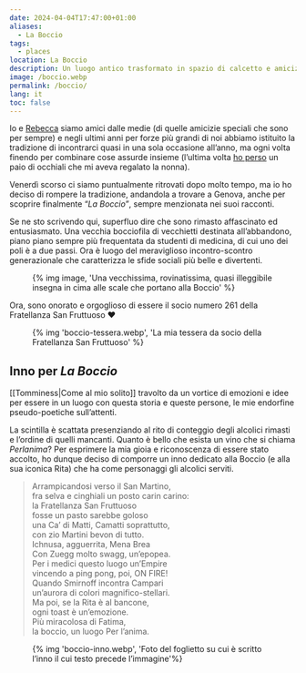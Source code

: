 ```yaml
---
date: 2024-04-04T17:47:00+01:00
aliases:
  - La Boccio
tags:
  - places
location: La Boccio
description: Un luogo antico trasformato in spazio di calcetto e amicizia da persone meravigliose
image: /boccio.webp
permalink: /boccio/
lang: it
toc: false
---
```

Io e [Rebecca](https://instagram.com/bruschettaarebeccaa '@bruschettaarebeccaa su Instagram') siamo amici dalle medie (di quelle amicizie speciali che sono per sempre) e negli ultimi anni per forze più grandi di noi abbiamo istituito la tradizione di incontrarci quasi in una sola occasione all’anno, ma ogni volta finendo per combinare cose assurde insieme (l’ultima volta [ho perso](/occhiali-sole#l’ennesimo-smarrimento) un paio di occhiali che mi aveva regalato la nonna).

Venerdì scorso ci siamo puntualmente ritrovati dopo molto tempo, ma io ho deciso di rompere la tradizione, andandola a trovare a Genova, anche per scoprire finalmente <q><cite>La Boccio</cite></q>, sempre menzionata nei suoi racconti.

Se ne sto scrivendo qui, superfluo dire che sono rimasto affascinato ed entusiasmato. Una vecchia bocciofila di vecchietti destinata all’abbandono, piano piano sempre più frequentata da studenti di medicina, di cui uno dei poli è a due passi. Ora è luogo del meraviglioso incontro-scontro generazionale che caratterizza le sfide sociali più belle e divertenti.

<figure>
	{% img image, 'Una vecchissima, rovinatissima, quasi illeggibile insegna in cima alle scale che portano alla Boccio' %}
</figure>

Ora, sono onorato e orgoglioso di essere il socio numero 261 della Fratellanza San Fruttuoso ❤️

<figure>
	{% img 'boccio-tessera.webp', 'La mia tessera da socio della Fratellanza San Fruttuoso' %}
</figure>

## Inno per <cite>La Boccio</cite>

[[Tomminess|Come al mio solito]] travolto da un vortice di emozioni e idee per essere in un luogo con questa storia e queste persone, le mie endorfine pseudo-poetiche sull’attenti.

La scintilla è scattata presenziando al rito di conteggio degli alcolici rimasti e l’ordine di quelli mancanti. Quanto è bello che esista un vino che si chiama <cite>Perlanima</cite>? Per esprimere la mia gioia e riconoscenza di essere stato accolto, ho dunque deciso di comporre un inno dedicato alla Boccio (e alla sua iconica Rita) che ha come personaggi gli alcolici serviti.

> Arrampicandosi verso il San Martino,  
> fra selva e cinghiali un posto carin carino:  
> la Fratellanza San Fruttuoso  
> fosse un pasto sarebbe goloso  
> una Ca’ di Matti, Camatti soprattutto,  
> con zio Martini bevon di tutto.  
> Ichnusa, agguerrita, Mena Brea  
> Con Zuegg molto swagg, un’epopea.  
> Per i medici questo luogo un’Empire  
> vincendo a ping pong, poi, ON FIRE!  
> Quando Smirnoff incontra Campari  
> un’aurora di colori magnifico-stellari.  
> Ma poi, se la Rita è al bancone,  
> ogni toast è un’emozione.  
> Più miracolosa di Fatima,  
> la boccio, un luogo Per l’anima.

<figure>
	{% img 'boccio-inno.webp', 'Foto del foglietto su cui è scritto l’inno il cui testo precede l’immagine'%}
</figure>
